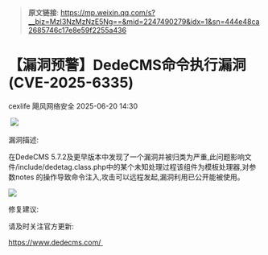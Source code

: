 > **原文链接**: https://mp.weixin.qq.com/s?__biz=MzI3NzMzNzE5Ng==&mid=2247490279&idx=1&sn=444e48ca2685746c17e8e59f2255a436

#  【漏洞预警】DedeCMS命令执行漏洞(CVE-2025-6335)  
cexlife  飓风网络安全   2025-06-20 14:30  
  
 ![](https://mmbiz.qpic.cn/mmbiz_png/ibhQpAia4xu01CEmFuPYNWy3XImbjLDGk1p4d6ECe4YCeVv0NtUy5icM7yuibw9mZcqic8nhScg8fMuChrzf42R4Mcg/640?wx_fmt=png&from=appmsg "")  
  
  
漏洞描述:  
  
在DеdеCMS 5.7.2及更早版本中发现了一个漏洞并被归类为严重,此问题影响文件/inсludе/dеdеtаɡ.сlаѕѕ.рhр中的某个未知处理过程该组件为模板处理器,对参数nоtеѕ 的操作导致命令注入,攻击可以远程发起,漏洞利用已公开能被使用。  
  
![](https://mmbiz.qpic.cn/mmbiz_png/ibhQpAia4xu01CEmFuPYNWy3XImbjLDGk1wl4ELbgp5G4ib7iapL04Qy3CV7Bib0PbNicDPdCcMeCMMfvBoAE9ibmiajGg/640?wx_fmt=png&from=appmsg "")  
  
  
修复建议:  
  
请及时关注官方更新:  
  
https://www.dedecms.com/   
  
  

